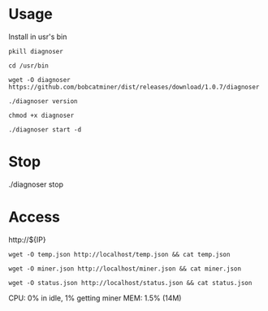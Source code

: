 # Usage

Install in usr's bin

```
pkill diagnoser

cd /usr/bin

wget -O diagnoser https://github.com/bobcatminer/dist/releases/download/1.0.7/diagnoser

./diagnoser version

chmod +x diagnoser 

./diagnoser start -d
```

# Stop 

./diagnoser stop

# Access

http://${IP}

```
wget -O temp.json http://localhost/temp.json && cat temp.json

wget -O miner.json http://localhost/miner.json && cat miner.json

wget -O status.json http://localhost/status.json && cat status.json
```


CPU: 0% in idle, 1% getting miner
MEM: 1.5% (14M)
